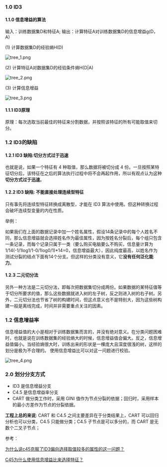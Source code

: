 ﻿### 1.0 ID3

#### 1.1.0 信息增益的算法

输入：训练数据集D和特征A;
输出：计算特征A对训练数据集D的信息增益g(D，A)

(1) 计算数据集D的经验熵H(D)

![tree_1.png](https://i.imgur.com/hFQ1rsp.png)

(2) 计算特征A对数据集D的经验条件熵H(D|A)

![tree_2.png](https://i.imgur.com/0vY5lwT.png)

(3) 计算信息增益

![tree_3.png](https://i.imgur.com/afB7oam.png)



#### 1.1.1 ID3原理
原理：每次选取当前最佳的特征来分割数据，并按照该特征的所有可能取值来切分。

### 1.2 ID3的缺陷
#### 1.2.1 ID3 缺陷:切分方式过于迅速
也就是说，如果一个特征有 4 种取值，那么数据将被切分成 4 份。一旦按照某特征切分后，该特征在之后的算法执行过程中将不会再起作用，所以有观点认为这种**切分方式过于迅速**。

#### 1.2.2 ID3 缺陷: 不能直接处理连续型特征
只有事先将连续型特征转换成离散型，才能在 ID3 算法中使用。但这种转换过程会破坏连续型变量的内在性质。

举例：

如果我们在上面的数据记录中加一个姓名属性，假设14条记录中的每个人姓名不同，那么信息增益就会选择姓名作为最佳属性，因为按姓名分裂后，每个组只包含一条记录，而每个记录只属于一类（要么购买电脑要么不购买，信息量计算为1/14(-1/1log1/1-0/1log0/1)*14=0，信息增益最大），因此纯度最高，以姓名作为测试分裂的结点下面有14个分支。但这样的分类没有意义，它**没有任何泛化能力**。

#### 1.2.3 二元切分法
另外一种方法是二元切分法，即每次把数据集切分成两份。如果数据的某特征值等于切分所要求的值，那么这些数据就进入树的左子树，反之则进入树的右子树。另外，二元切分法也节省了树的构建时间，但这点意义也不是特别大，因为这些树构建一般是离线完成，时间并非需要重点关注的因素。

### 1.2  信息增益率
信息增益值的大小是相对于训练数据集而言的，并没有绝对意义。在分类问题困难时，也就是说在训练数据集的经验熵大的时候，信息增益值会偏大。反之，信息增益值偏小。当经验熵很大时，训练出来的形状是一棵庞大且深度很浅的树，这样的划分是极为不合理的。
使用信息增益比可以对这一问题进行校验。

![tree_4.png](https://i.imgur.com/Dfdg1Ct.png)


### 2.0 划分分支方式
- ID3 是信息增益分支
- C4.5 是信息增益率分支
- CART 做分类工作时，采用 GINI 值作为节点分裂的依据；回归时，采用样本的最小方差作为节点的分裂依据。

**工程上总的来说**:
CART 和 C4.5 之间主要差异在于分类结果上，CART 可以回归分析也可以分类，C4.5 只能做分类；C4.5 子节点是可以多分的，而 CART 是无数个二叉子节点；

参考：

[为什么说c45克服了ID3偏向选择取值较多的属性的这一问题？](https://www.zhihu.com/question/27109632 "为什么说c45克服了ID3偏向选择取值较多的属性的这一问题？")

[C45为什么使用信息增益比来选择特征？](https://www.zhihu.com/question/22928442 "C45为什么使用信息增益比来选择特征？")